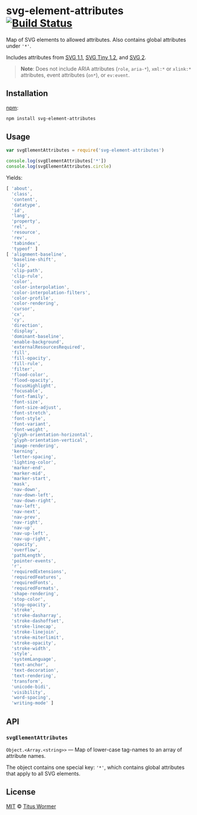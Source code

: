 # svg-element-attributes [![Build Status][build-badge]][build-page]

Map of SVG elements to allowed attributes.  Also contains global
attributes under `'*'`.

Includes attributes from [SVG 1.1][1.1], [SVG Tiny 1.2][1.2], and [SVG 2][2.0].

> **Note**: Does not include ARIA attributes (`role`, `aria-*`),
> `xml:*` or `xlink:*` attributes, event attributes (`on*`), or
> `ev:event`.

## Installation

[npm][]:

```bash
npm install svg-element-attributes
```

## Usage

```javascript
var svgElementAttributes = require('svg-element-attributes')

console.log(svgElementAttributes['*'])
console.log(svgElementAttributes.circle)
```

Yields:

```js
[ 'about',
  'class',
  'content',
  'datatype',
  'id',
  'lang',
  'property',
  'rel',
  'resource',
  'rev',
  'tabindex',
  'typeof' ]
[ 'alignment-baseline',
  'baseline-shift',
  'clip',
  'clip-path',
  'clip-rule',
  'color',
  'color-interpolation',
  'color-interpolation-filters',
  'color-profile',
  'color-rendering',
  'cursor',
  'cx',
  'cy',
  'direction',
  'display',
  'dominant-baseline',
  'enable-background',
  'externalResourcesRequired',
  'fill',
  'fill-opacity',
  'fill-rule',
  'filter',
  'flood-color',
  'flood-opacity',
  'focusHighlight',
  'focusable',
  'font-family',
  'font-size',
  'font-size-adjust',
  'font-stretch',
  'font-style',
  'font-variant',
  'font-weight',
  'glyph-orientation-horizontal',
  'glyph-orientation-vertical',
  'image-rendering',
  'kerning',
  'letter-spacing',
  'lighting-color',
  'marker-end',
  'marker-mid',
  'marker-start',
  'mask',
  'nav-down',
  'nav-down-left',
  'nav-down-right',
  'nav-left',
  'nav-next',
  'nav-prev',
  'nav-right',
  'nav-up',
  'nav-up-left',
  'nav-up-right',
  'opacity',
  'overflow',
  'pathLength',
  'pointer-events',
  'r',
  'requiredExtensions',
  'requiredFeatures',
  'requiredFonts',
  'requiredFormats',
  'shape-rendering',
  'stop-color',
  'stop-opacity',
  'stroke',
  'stroke-dasharray',
  'stroke-dashoffset',
  'stroke-linecap',
  'stroke-linejoin',
  'stroke-miterlimit',
  'stroke-opacity',
  'stroke-width',
  'style',
  'systemLanguage',
  'text-anchor',
  'text-decoration',
  'text-rendering',
  'transform',
  'unicode-bidi',
  'visibility',
  'word-spacing',
  'writing-mode' ]
```

## API

### `svgElementAttributes`

`Object.<Array.<string>>` — Map of lower-case tag-names to an array of
attribute names.

The object contains one special key: `'*'`, which contains global
attributes that apply to all SVG elements.

## License

[MIT][license] © [Titus Wormer][author]

<!-- Definition -->

[build-badge]: https://img.shields.io/travis/wooorm/svg-element-attributes.svg

[build-page]: https://travis-ci.org/wooorm/svg-element-attributes

[npm]: https://docs.npmjs.com/cli/install

[license]: license

[author]: https://wooorm.com

[1.1]: https://www.w3.org/TR/SVG/attindex.html

[1.2]: https://www.w3.org/TR/SVGTiny12/attributeTable.html

[2.0]: https://www.w3.org/TR/SVG2/attindex.html
